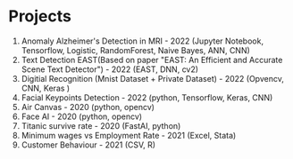 # Projects

1. Anomaly Alzheimer's Detection in MRI  - 2022 (Jupyter Notebook, Tensorflow, Logistic, RandomForest, Naive Bayes, ANN, CNN)
2. Text Detection EAST(Based on paper "EAST: An Efficient and Accurate Scene Text Detector") - 2022 (EAST, DNN, cv2) 
3. Digitial Recognition (Mnist Dataset + Private Dataset) - 2022 (Opvencv, CNN, Keras )
4. Facial Keypoints Detection - 2022 (python, Tensorflow, Keras, CNN)
5. Air Canvas - 2020 (python, opencv) 
6. Face AI - 2020 (python, opencv)
7. Titanic survive rate - 2020 (FastAI, python)
8. Minimum wages vs Employment Rate - 2021 (Excel, Stata)
9. Customer Behaviour - 2021 (CSV, R) 
